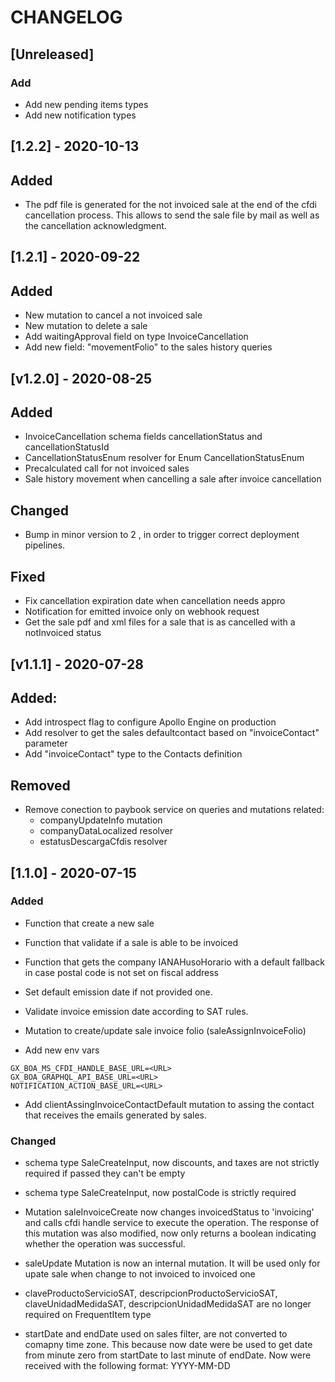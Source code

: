 # CHANGELOG

## [Unreleased]

### Add

- Add new pending items types
- Add new notification types

## [1.2.2] - 2020-10-13

## Added

- The pdf file is generated for the not invoiced sale at the end of the cfdi cancellation process. This allows to send the sale file by mail as well as the cancellation acknowledgment.

## [1.2.1] - 2020-09-22

## Added

- New mutation to cancel a not invoiced sale
- New mutation to delete a sale
- Add waitingApproval field on type InvoiceCancellation
- Add new field: "movementFolio" to the sales history queries

## [v1.2.0] - 2020-08-25

## Added

- InvoiceCancellation schema fields cancellationStatus and cancellationStatusId
- CancellationStatusEnum resolver for Enum CancellationStatusEnum
- Precalculated call for not invoiced sales
- Sale history movement when cancelling a sale after invoice cancellation

## Changed

- Bump in minor version to 2 , in order to trigger correct deployment pipelines.

## Fixed

- Fix cancellation expiration date when cancellation needs appro
- Notification for emitted invoice only on webhook request
- Get the sale pdf and xml files for a sale that is as cancelled with a notInvoiced status

## [v1.1.1] - 2020-07-28

## Added:

- Add introspect flag to configure Apollo Engine on production
- Add resolver to get the sales defaultcontact based on "invoiceContact" parameter
- Add "invoiceContact" type to the Contacts definition

## Removed

- Remove conection to paybook service on queries and mutations related:
  - companyUpdateInfo mutation
  - companyDataLocalized resolver
  - estatusDescargaCfdis resolver

## [1.1.0] - 2020-07-15

### Added

- Function that create a new sale

- Function that validate if a sale is able to be invoiced

- Function that gets the company IANAHusoHorario with a default fallback in case postal code is not set on fiscal address

- Set default emission date if not provided one.

- Validate invoice emission date according to SAT rules.

- Mutation to create/update sale invoice folio (saleAssignInvoiceFolio)

- Add new env vars

```
GX_BOA_MS_CFDI_HANDLE_BASE_URL=<URL>
GX_BOA_GRAPHQL_API_BASE_URL=<URL>
NOTIFICATION_ACTION_BASE_URL=<URL>
```

- Add clientAssingInvoiceContactDefault mutation to assing the contact that receives the emails generated by sales.

### Changed

- schema type SaleCreateInput, now discounts, and taxes are not strictly required if passed they can't be empty

- schema type SaleCreateInput, now postalCode is strictly required

- Mutation saleInvoiceCreate now changes invoicedStatus to 'invoicing' and calls cfdi handle service to execute the operation. The response of this mutation was also modified, now only returns a boolean indicating whether the operation was successful.

- saleUpdate Mutation is now an internal mutation. It will be used only for upate sale when change to not invoiced to invoiced one

- claveProductoServicioSAT, descripcionProductoServicioSAT, claveUnidadMedidaSAT, descripcionUnidadMedidaSAT are no longer required on FrequentItem type

- startDate and endDate used on sales filter, are not converted to comapny time zone. This because now date were be used to get date from minute zero from startDate to last minute of endDate. Now were received with the following format: YYYY-MM-DD
